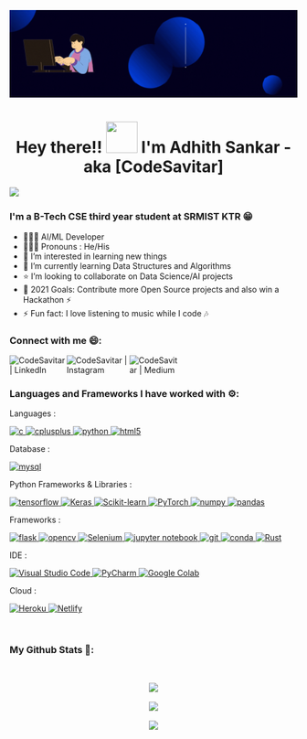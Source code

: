 
<!-- ![](My_Image.png) -->

<p align="center">
  <img src="Into_gif.gif" alt="animated" />
</p>

<h1 align="center">Hey there!! <img src="https://github.com/mitul3737/mitul3737/blob/main/Wave.gif" height="55px" width="55px"> I'm Adhith Sankar - aka [CodeSavitar] </h1>

<!-- ## I'm Adhith Sankar - aka [CodeSavitar] 👋 -->

![](https://komarev.com/ghpvc/?username=CodeSavitar&color=blue)

### I'm a B-Tech CSE third year student at SRMIST KTR 😁

- 👨🏾‍💻 AI/ML Developer
- 🙋🏾‍♂️ Pronouns : He/His
- 👀 I’m interested in learning new things 
- 🌱 I’m currently learning Data Structures and Algorithms
- ⭐ I’m looking to collaborate on Data Science/AI projects
- 🥅 2021 Goals: Contribute more Open Source projects and also win a Hackathon ⚡
- ⚡ Fun fact: I love listening to music while I code 🎶
### Connect with me 😄:

[<img align="left" alt="CodeSavitar | LinkedIn" width="100px" src="https://img.shields.io/badge/LinkedIn-0077B5?style=for-the-badge&logo=linkedin&logoColor=white" />][linkedin]
[<img align="left" alt="CodeSavitar | Instagram" width="110px" src="https://img.shields.io/badge/Instagram-E4405F?style=for-the-badge&logo=instagram&logoColor=white" />][instagram]
<!-- [<img align="left" alt="CodeSavitar | StackOverFlow" width="140px" src="https://img.shields.io/badge/Stack_Overflow-FE7A16?style=for-the-badge&logo=stack-overflow&logoColor=white" />][stackoverflow] -->
[<img align="left" alt="CodeSavitar | Medium" width="90px" src="https://img.shields.io/badge/Medium-12100E?style=for-the-badge&logo=medium&logoColor=white" />][medium]
<!-- [<img align="left" alt="CodeSavitar | Quora" width="80px" src="https://img.shields.io/badge/Quora-%23B92B27.svg?&style=for-the-badge&logo=Quora&logoColor=white" />][quora] -->
<!-- [<img align="left" alt="CodeSavitar | Kaggle" width="85px" src="https://img.shields.io/badge/Kaggle-20BEFF?style=for-the-badge&logo=Kaggle&logoColor=white" />][kaggle] -->
<!-- [<img align="left" alt="CodeSavitar | Hackerrank" width="115px" src="https://img.shields.io/badge/-Hackerrank-2EC866?style=for-the-badge&logo=HackerRank&logoColor=white" />][hackerrank] -->

<br>
<br>

### Languages and Frameworks I have worked with ⚙️:

Languages : <p> <a href="https://www.cprogramming.com/" target="_blank"> <img src="https://img.shields.io/badge/C-00599C?style=for-the-badge&logo=c&logoColor=white" alt="c" /> </a> <a href="https://www.w3schools.com/cpp/" target="_blank"> <img src="https://img.shields.io/badge/C%2B%2B-00599C?style=for-the-badge&logo=c%2B%2B&logoColor=white" alt="cplusplus" /> </a><a href="https://www.python.org" target="_blank"> <img src="https://img.shields.io/badge/Python-3776AB?style=for-the-badge&logo=python&logoColor=white" alt="python" /> </a><a href="https://www.w3.org/html/" target="_blank"> <img src="https://img.shields.io/badge/HTML5-E34F26?style=for-the-badge&logo=html5&logoColor=white" alt="html5" /> </a> </p>

Database : <p> <a href="https://www.mysql.com" traget="_blank"> <img src="https://img.shields.io/badge/MySQL-00000F?style=for-the-badge&logo=mysql&logoColor=white" alt="mysql" /> </a> </p> 

Python Frameworks & Libraries : <p> <a href="https://www.tensorflow.org/" target="_blank"> <img src="https://img.shields.io/badge/TensorFlow-FF6F00?style=for-the-badge&logo=TensorFlow&logoColor=white" alt="tensorflow" /> </a> <a href="https://keras.io/" traget="_blank"> <img src="https://img.shields.io/badge/Keras-D00000?style=for-the-badge&logo=Keras&logoColor=white" alt="Keras" /> </a> <a href="https://scikit-learn.org/stable/" traget="_blank"> <img src="https://img.shields.io/badge/scikit_learn-F7931E?style=for-the-badge&logo=scikit-learn&logoColor=white" alt="Scikit-learn" /> </a> <a href="https://pytorch.org/" traget="_blank"> <img src="https://img.shields.io/badge/PyTorch-EE4C2C?style=for-the-badge&logo=PyTorch&logoColor=white" alt="PyTorch" /> </a> <a href="https://numpy.org/" traget="_blank"> <img src="https://img.shields.io/badge/Numpy-777BB4?style=for-the-badge&logo=numpy&logoColor=white" alt="numpy" /> </a> <a href="https://pandas.pydata.org/" traget="_blank"> <img src="https://img.shields.io/badge/Pandas-2C2D72?style=for-the-badge&logo=pandas&logoColor=white" alt="pandas" /> </a></p> 

Frameworks : <p> <a href="https://flask.palletsprojects.com/" target="_blank"> <img src="https://img.shields.io/badge/Flask-000000?style=for-the-badge&logo=flask&logoColor=white" alt="flask" /> </a> <a href="https://opencv.org" traget="_blank"> <img src="https://img.shields.io/badge/OpenCV-27338e?style=for-the-badge&logo=OpenCV&logoColor=white" alt="opencv" /> <a href="https://www.selenium.dev/" traget="_blank"> <img src="https://img.shields.io/badge/Selenium-43B02A?style=for-the-badge&logo=Selenium&logoColor=white" alt="Selenium" /> </a> <a href="https://jupyter.org" traget="_blank"> <img src="https://img.shields.io/badge/Jupyter-F37626.svg?&style=for-the-badge&logo=Jupyter&logoColor=white" alt="jupyter notebook" /> </a>  <a href="https://git-scm.com/" target="_blank"> <img src="https://img.shields.io/badge/Git-F05032?style=for-the-badge&logo=git&logoColor=white" alt="git" /> </a> <a href="https://www.anaconda.com/products/individual" target="_blank"> <img src="https://img.shields.io/badge/conda-342B029.svg?&style=for-the-badge&logo=anaconda&logoColor=white" alt="conda" /> </a> <a href="https://www.rust-lang.org/" traget="_blank"> <img src="https://img.shields.io/badge/Rust-000000?style=for-the-badge&logo=rust&logoColor=white" alt="Rust" /> </a> </p>
 
IDE : <p> <a href="https://code.visualstudio.com" traget="_blank"> <img src="https://img.shields.io/badge/Visual_Studio_Code-0078D4?style=for-the-badge&logo=visual%20studio%20code&logoColor=white" alt="Visual Studio Code" /> </a> <a href="https://www.jetbrains.com/pycharm" traget="_blank"> <img src="https://img.shields.io/badge/pycharm-143?style=for-the-badge&logo=pycharm&logoColor=black&color=black&labelColor=green" alt="PyCharm" /> </a> <a href="https://research.google.com/colaboratory" traget="_blank"> <img src="https://img.shields.io/badge/Colab-F9AB00?style=for-the-badge&logo=googlecolab&color=525252" alt="Google Colab" /> </a> </p>
  
Cloud : <p>  <a href="https://www.heroku.com/" traget="_blank"> <img src="https://img.shields.io/badge/Heroku-430098?style=for-the-badge&logo=heroku&logoColor=white" alt="Heroku" /> </a> <a href="https://www.netlify.com/" traget="_blank"> <img src="https://img.shields.io/badge/Netlify-00C7B7?style=for-the-badge&logo=netlify&logoColor=white" alt="Netlify" /> </a></p> 

<!-- <a href="https://replit.com/" traget="_blank"> <img src="https://img.shields.io/badge/replit-667881?style=for-the-badge&logo=replit&logoColor=white" alt="Replit" /> </a> -->

<br>

<!-- ### Have a look at my Contribution Graph 📊: -->

<!-- ![Activity Graph](https://activity-graph.herokuapp.com/graph?username=CodeSavitar&theme=github) -->

### My Github Stats 🙂:

<br>

<p align = "center">
    <img src="https://github-readme-stats.vercel.app/api?username=CodeSavitar&theme=tokyonight&show_icons=true">
</p>

<p align = "center">
    <img src="https://github-readme-streak-stats.herokuapp.com/?user=CodeSavitar&theme=tokyonight&border_radius=20">
</p>

<p align = "center">
    <img src="https://github-readme-stats.vercel.app/api/top-langs/?username=CodeSavitar&theme=nightowl&layout=compact">
</p>

<!-- ### My Trophies 🏆: -->

<!-- <div align="center"> -->
<!--   <img src="https://github-profile-trophy.vercel.app/?username=CodeSavitar&column=7&theme=tokyonight" /> -->
<!-- </div> -->

<!-- <p align="center"> -->
<!--   <img src="https://github.com/CodeSavitar/CodeSavitar/blob/output/github-contribution-grid-snake.svg" alt="snake"></center> -->
<!-- </p> -->

<!-- <script src="https://embed.github.com/view/3d/CodeSavitar/CodeSavitar/blob/main/CodeSavitar-2020.stl"></script> -->

[linkedin]: https://www.linkedin.com/in/adhith-sankar-481825156/
[instagram]: https://www.instagram.com/aadhi_sagit/
[stackoverflow]: https://stackoverflow.com/users/15374084/codesavitar
[medium]: https://medium.com/@adhithsagit0510
[quora]: https://www.quora.com/profile/Adhith-Sagit-1
[kaggle]: https://www.kaggle.com/adhithsankar
[hackerrank]: https://www.hackerrank.com/RA1911003010025

<!-- https://cdn.jsdelivr.net/npm/simple-icons@v3/icons/linkedin.svg -->
<!-- https://cdn.jsdelivr.net/npm/simple-icons@v3/icons/instagram.svg -->
<!-- https://cdn.jsdelivr.net/npm/simple-icons@v3/icons/stackoverflow.svg -->
<!-- https://raw.githubusercontent.com/devicons/devicon/master/icons/c/c-original.svg -->

